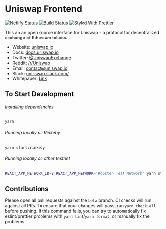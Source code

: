 # Uniswap Frontend

[![Netlify Status](https://api.netlify.com/api/v1/badges/fa110555-b3c7-4eeb-b840-88a835009c62/deploy-status)](https://app.netlify.com/sites/uniswap/deploys)
[![Build Status](https://travis-ci.org/Uniswap/uniswap-frontend.svg)](https://travis-ci.org/Uniswap/uniswap-frontend)
[![Styled With Prettier](https://img.shields.io/badge/code_style-prettier-ff69b4.svg)](https://prettier.io/)

This an an open source interface for Uniswap - a protocol for decentralized exchange of Ethereum tokens.

- Website: [uniswap.io](https://uniswap.io/)
- Docs: [docs.uniswap.io](https://docs.uniswap.io/)
- Twitter: [@UniswapExchange](https://twitter.com/UniswapExchange)
- Reddit: [/r/Uniswap](https://www.reddit.com/r/UniSwap/)
- Email: [contact@uniswap.io](mailto:contact@uniswap.io)
- Slack: [uni-swap.slack.com/](https://join.slack.com/t/uni-swap/shared_invite/enQtNDYwMjg1ODc5ODA4LWEyYmU0OGU1ZGQ3NjE4YzhmNzcxMDAyM2ExNzNkZjZjZjcxYTkwNzU0MGE3M2JkNzMxOTA2MzE2ZWM0YWQwNjU)
- Whitepaper: [Link](https://hackmd.io/C-DvwDSfSxuh-Gd4WKE_ig)

## To Start Development

###### Installing dependencies

```bash
yarn
```

###### Running locally on Rinkeby

```bash
yarn start:rinkeby
```

###### Running locally on other testnet

```bash
REACT_APP_NETWORK_ID=2 REACT_APP_NETWORK='Ropsten Test Network' yarn start
```

## Contributions

Please open all pull requests against the `beta` branch. CI checks will run against all PRs. To ensure that your changes will pass, run `yarn check:all` before pushing. If this command fails, you can try to automatically fix eslint/prettier problems with `yarn lint`/`yarn format`, or manually fix the problems.
